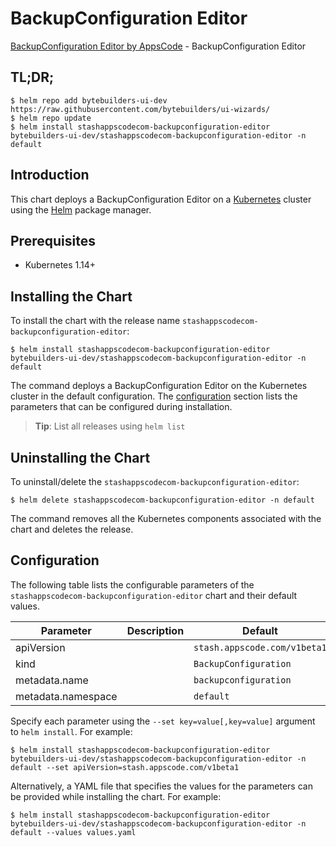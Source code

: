 # BackupConfiguration Editor

[BackupConfiguration Editor by AppsCode](https://byte.builders) - BackupConfiguration Editor

## TL;DR;

```console
$ helm repo add bytebuilders-ui-dev https://raw.githubusercontent.com/bytebuilders/ui-wizards/
$ helm repo update
$ helm install stashappscodecom-backupconfiguration-editor bytebuilders-ui-dev/stashappscodecom-backupconfiguration-editor -n default
```

## Introduction

This chart deploys a BackupConfiguration Editor on a [Kubernetes](http://kubernetes.io) cluster using the [Helm](https://helm.sh) package manager.

## Prerequisites

- Kubernetes 1.14+

## Installing the Chart

To install the chart with the release name `stashappscodecom-backupconfiguration-editor`:

```console
$ helm install stashappscodecom-backupconfiguration-editor bytebuilders-ui-dev/stashappscodecom-backupconfiguration-editor -n default
```

The command deploys a BackupConfiguration Editor on the Kubernetes cluster in the default configuration. The [configuration](#configuration) section lists the parameters that can be configured during installation.

> **Tip**: List all releases using `helm list`

## Uninstalling the Chart

To uninstall/delete the `stashappscodecom-backupconfiguration-editor`:

```console
$ helm delete stashappscodecom-backupconfiguration-editor -n default
```

The command removes all the Kubernetes components associated with the chart and deletes the release.

## Configuration

The following table lists the configurable parameters of the `stashappscodecom-backupconfiguration-editor` chart and their default values.

|     Parameter      | Description |           Default            |
|--------------------|-------------|------------------------------|
| apiVersion         |             | `stash.appscode.com/v1beta1` |
| kind               |             | `BackupConfiguration`        |
| metadata.name      |             | `backupconfiguration`        |
| metadata.namespace |             | `default`                    |


Specify each parameter using the `--set key=value[,key=value]` argument to `helm install`. For example:

```console
$ helm install stashappscodecom-backupconfiguration-editor bytebuilders-ui-dev/stashappscodecom-backupconfiguration-editor -n default --set apiVersion=stash.appscode.com/v1beta1
```

Alternatively, a YAML file that specifies the values for the parameters can be provided while
installing the chart. For example:

```console
$ helm install stashappscodecom-backupconfiguration-editor bytebuilders-ui-dev/stashappscodecom-backupconfiguration-editor -n default --values values.yaml
```
